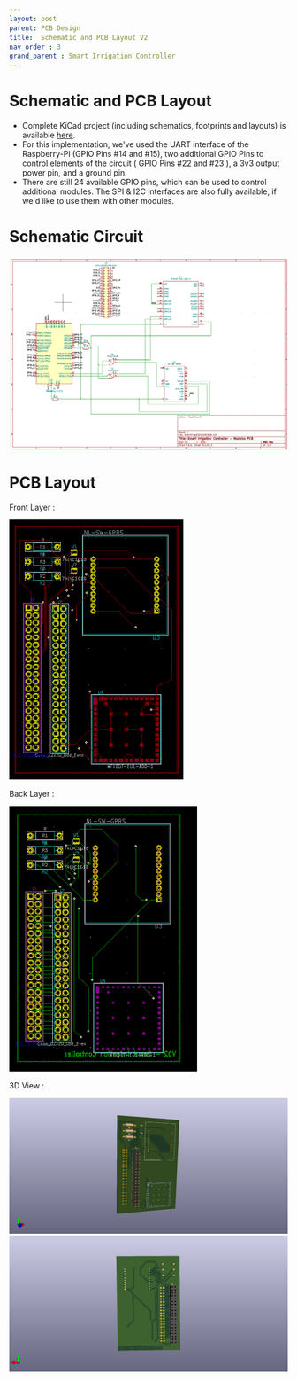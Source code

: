 ```yaml
---
layout: post
parent: PCB Design
title:  Schematic and PCB Layout V2
nav_order : 3
grand_parent : Smart Irrigation Controller
---
```


# Schematic and PCB Layout

- Complete KiCad project (including schematics, footprints and layouts) is available [here](../../../assets/zip/SmartIrrigationController-V2.zip).
- For this implementation, we've used the UART interface of the Raspberry-Pi (GPIO Pins #14 and #15), two additional GPIO Pins to control elements of the circuit ( GPIO Pins #22 and #23 ), a 3v3 output power pin, and a ground pin.
- There are still 24 available GPIO pins, which can be used to control additional modules. The SPI & I2C interfaces are also fully available, if we'd like to use them with other modules.

# Schematic Circuit

![Schematic](../../../assets/images/PCB-Diagram-V2.PNG)

# PCB Layout

Front Layer :

![Front Layer PCB](../../../assets/images/PCB-Layout-Front-v2.png)

Back Layer :

![Back Layer PCB](../../../assets/images/PCB-Layout-Back-v2.png)

3D View :

![3D View #1](../../../assets/images/PCB-3D-V2-1.png)
![3D View #2](../../../assets/images/PCB-3D-V2-2.png)